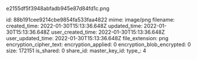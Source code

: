 e2155df5f3948abfadb945e87d84fd1c.png

id: 88b191cee9214cbe9854fa533faa4822
mime: image/png
filename: 
created_time: 2022-01-30T15:13:36.648Z
updated_time: 2022-01-30T15:13:36.648Z
user_created_time: 2022-01-30T15:13:36.648Z
user_updated_time: 2022-01-30T15:13:36.648Z
file_extension: png
encryption_cipher_text: 
encryption_applied: 0
encryption_blob_encrypted: 0
size: 172151
is_shared: 0
share_id: 
master_key_id: 
type_: 4